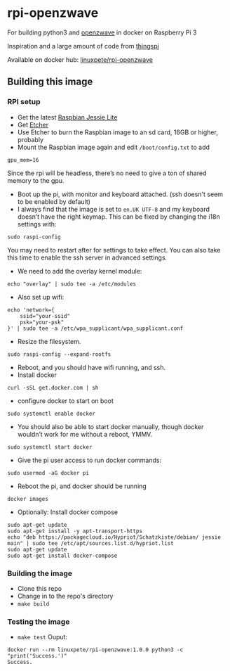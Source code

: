 # rpi-openzwave
For building python3 and [openzwave](http://www.openzwave.net/) in docker on Raspberry Pi 3

Inspiration and a large amount of code from [thingspi](https://github.com/thingspi/rpi-python3-openwave)

Available on docker hub: [linuxpete/rpi-openzwave](https://hub.docker.com/r/linuxpete/rpi-openzwave/)

## Building this image

### RPI setup
* Get the latest [Raspbian Jessie Lite](https://www.raspberrypi.org/downloads/raspbian/)
* Get [Etcher](https://www.etcher.io/)
* Use Etcher to burn the Raspbian image to an sd card, 16GB or higher, probably
* Mount the Raspbian image again and edit `/boot/config.txt` to add
```
gpu_mem=16
```
Since the rpi will be headless, there’s no need to give a ton of shared memory to the gpu.
* Boot up the pi, with monitor and keyboard attached. (ssh doesn't seem to be enabled by default)
* I always find that the image is set to `en.UK UTF-8` and my keyboard doesn’t have the right keymap. This can be fixed by changing the i18n settings with:
```
sudo raspi-config
```
You may need to restart after for settings to take effect. You can also take this time to enable the ssh server in advanced settings.
* We need to add the overlay kernel module:
```
echo "overlay" | sudo tee -a /etc/modules
```
* Also set up wifi:
```
echo 'network={
    ssid="your-ssid"
    psk="your-psk"
}' | sudo tee -a /etc/wpa_supplicant/wpa_supplicant.conf
```
* Resize the filesystem.
```
sudo raspi-config --expand-rootfs
```
* Reboot, and you should have wifi running, and ssh.
* Install docker
```
curl -sSL get.docker.com | sh
```
* configure docker to start on boot
```
sudo systemctl enable docker
```
* You should also be able to start docker manually, though docker wouldn’t work for me without a reboot, YMMV.
```
sudo systemctl start docker
```
* Give the pi user access to run docker commands:
```
sudo usermod -aG docker pi
```
* Reboot the pi, and docker should be running
```
docker images
```
* Optionally: Install docker compose
```
sudo apt-get update
sudo apt-get install -y apt-transport-https
echo "deb https://packagecloud.io/Hypriot/Schatzkiste/debian/ jessie main" | sudo tee /etc/apt/sources.list.d/hypriot.list
sudo apt-get update
sudo apt-get install docker-compose
```
### Building the image
* Clone this repo
* Change in to the repo's directory
* `make build`

### Testing the image
* `make test`
Ouput:
```
docker run --rm linuxpete/rpi-openzwave:1.0.0 python3 -c "print('Success.')"
Success.
```
